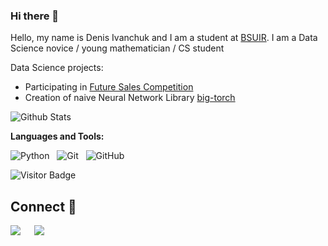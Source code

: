 ### Hi there 👋

<!--
**Denchidlo/Denchidlo** is a ✨ _special_ ✨ repository because its `README.md` (this file) appears on your GitHub profile.

Here are some ideas to get you started:

- 🔭 I’m currently working on ...
- 🌱 I’m currently learning ...
- 👯 I’m looking to collaborate on ...
- 🤔 I’m looking for help with ...
- 💬 Ask me about ...
- 📫 How to reach me: ...
- 😄 Pronouns: ...
- ⚡ Fun fact: ...
-->

Hello, my name is Denis Ivanchuk and I am a student at [BSUIR](https://www.bsuir.by/). I am a Data Science novice / young mathematician / CS student


Data Science projects:
- Participating in [Future Sales Competition](https://github.com/Denchidlo/FutureSales)
- Creation of naive Neural Network Library [big-torch](https://github.com/Denchidlo/big-torch)



![Github Stats](https://github-readme-stats.vercel.app/api?username=Denchidlo&count_private=true&show_icons=true&include_all_commits=true)



**Languages and Tools:** 

![Python](https://img.shields.io/badge/-Python-black?logo=Python&style=social)&nbsp;&nbsp;
![Git](https://img.shields.io/badge/-Git-black?logo=git&style=social)&nbsp;&nbsp;
![GitHub](https://img.shields.io/badge/-GitHub-black?logo=github&style=social)&nbsp;&nbsp;

![Visitor Badge](https://visitor-badge.laobi.icu/badge?page_id=Denchidlo.Denchidlo)


## Connect 🤝

[![](https://img.shields.io/badge/LinkedIn-0077B5?style=for-the-badge&logo=linkedin&logoColor=white)](https://www.linkedin.com/in/denis-ivanchuk-89a9aa20a/) &emsp;
[![](https://img.shields.io/badge/Gmail-D14836?style=for-the-badge&logo=gmail&logoColor=white)](mailto:twihkapb@gmail.com) &emsp;
